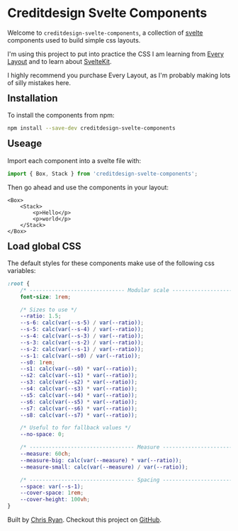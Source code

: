 <script>
	import Stack from "$lib/Stack/index.svelte";
</script>

<style>
	h2 {
		margin-top: var(--s1);
	}
</style>

# Creditdesign Svelte Components

Welcome to `creditdesign-svelte-components`, a collection of [svelte](https://svelte.dev/) components used to build simple css layouts.

I'm using this project to put into practice the CSS I am learning from [Every Layout](https://every-layout.dev/) and to learn about [SvelteKit](https://kit.svelte.dev/).

I highly recommend you purchase Every Layout, as I'm probably making lots of silly mistakes here.

## Installation

To install the components from npm:

```bash
npm install --save-dev creditdesign-svelte-components
```

## Useage

Import each component into a svelte file with:

```js
import { Box, Stack } from 'creditdesign-svelte-components';
```

Then go ahead and use the components in your layout:

```svelte
<Box>
	<Stack>
		<p>Hello</p>
		<p>world</p>
	</Stack>
</Box>
```

## Load global CSS

The default styles for these components make use of the following css variables:

```css
:root {
	/* ------------------------------ Modular scale ----------------------------- */
	font-size: 1rem;

	/* Sizes to use */
	--ratio: 1.5;
	--s-6: calc(var(--s-5) / var(--ratio));
	--s-5: calc(var(--s-4) / var(--ratio));
	--s-4: calc(var(--s-3) / var(--ratio));
	--s-3: calc(var(--s-2) / var(--ratio));
	--s-2: calc(var(--s-1) / var(--ratio));
	--s-1: calc(var(--s0) / var(--ratio));
	--s0: 1rem;
	--s1: calc(var(--s0) * var(--ratio));
	--s2: calc(var(--s1) * var(--ratio));
	--s3: calc(var(--s2) * var(--ratio));
	--s4: calc(var(--s3) * var(--ratio));
	--s5: calc(var(--s4) * var(--ratio));
	--s6: calc(var(--s5) * var(--ratio));
	--s7: calc(var(--s6) * var(--ratio));
	--s8: calc(var(--s7) * var(--ratio));

	/* Useful to for fallback values */
	--no-space: 0;

	/* --------------------------------- Measure -------------------------------- */
	--measure: 60ch;
	--measure-big: calc(var(--measure) * var(--ratio));
	--measure-small: calc(var(--measure) / var(--ratio));

	/* --------------------------------- Spacing -------------------------------- */
	--space: var(--s-1);
	--cover-space: 1rem;
	--cover-height: 100vh;
}
```

Built by [Chris Ryan](https://www.creditdesign.co.uk/). Checkout this project on [GitHub](https://github.com/chris-creditdesign/creditdesign-svelte-components).
